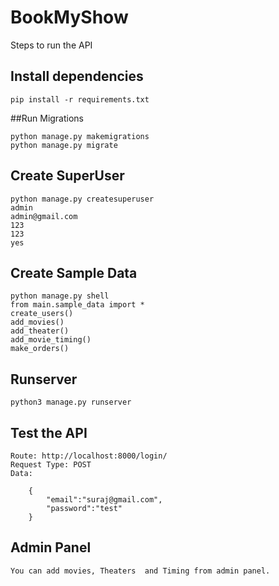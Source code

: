 # BookMyShow

Steps to run the API
## Install dependencies
```
pip install -r requirements.txt
```


##Run Migrations
```
python manage.py makemigrations
python manage.py migrate
```

## Create SuperUser 
```
python manage.py createsuperuser
admin
admin@gmail.com
123
123
yes

```

## Create Sample Data

```
python manage.py shell
from main.sample_data import *
create_users()
add_movies()
add_theater()
add_movie_timing()
make_orders()
```

## Runserver
```
python3 manage.py runserver
```

## Test the API

```
Route: http://localhost:8000/login/
Request Type: POST
Data: 

    {
        "email":"suraj@gmail.com",
        "password":"test"
    }
```

## Admin Panel


```
You can add movies, Theaters  and Timing from admin panel.
```


